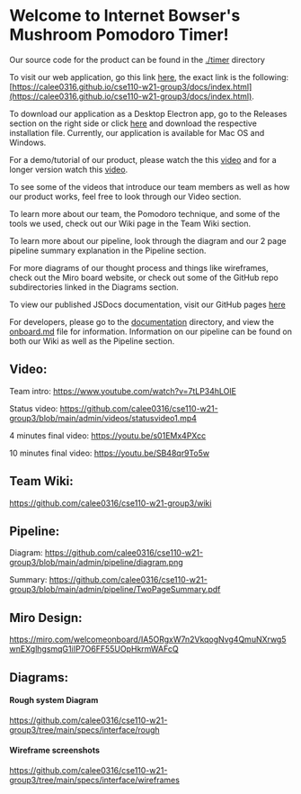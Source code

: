 # Welcome to Internet Bowser's Mushroom Pomodoro Timer!

Our source code for the product can be found in the [./timer](./timer) directory

To visit our web application, go this link [here](https://calee0316.github.io/cse110-w21-group3/timer/index.html), the exact link is the following: [https://calee0316.github.io/cse110-w21-group3/docs/index.html](https://calee0316.github.io/cse110-w21-group3/docs/index.html).

To download our application as a Desktop Electron app, go to the Releases section on the right side or click [here](https://github.com/calee0316/cse110-w21-group3/releases) and download the respective installation file. Currently, our application is available for Mac OS and Windows. 

For a demo/tutorial of our product, please watch the this [video](https://youtu.be/s01EMx4PXcc) and for a longer version watch this [video](https://youtu.be/SB48qr9To5w).

To see some of the videos that introduce our team members as well as how our product works, feel free to look through our Video section.

To learn more about our team, the Pomodoro technique, and some of the tools we used, check out our Wiki page in the Team Wiki section. 

To learn more about our pipeline, look through the diagram and our 2 page pipeline summary explanation in the Pipeline section. 

For more diagrams of our thought process and things like wireframes, check out the Miro board website, or check out some of the GitHub repo subdirectories linked in the Diagrams section.

To view our published JSDocs documentation, visit our GitHub pages [here](https://calee0316.github.io/cse110-w21-group3/docs/index.html)

For developers, please go to the [documentation](./documentation) directory, and view the [onboard.md](./documentation/onboard.md) file for information. Information on our pipeline can be found on both our Wiki as well as the Pipeline section. 

## Video:
Team intro: https://www.youtube.com/watch?v=7tLP34hLOlE

Status video: https://github.com/calee0316/cse110-w21-group3/blob/main/admin/videos/statusvideo1.mp4

4 minutes final video: https://youtu.be/s01EMx4PXcc

10 minutes final video: https://youtu.be/SB48qr9To5w

## Team Wiki: 
https://github.com/calee0316/cse110-w21-group3/wiki

## Pipeline:
Diagram: https://github.com/calee0316/cse110-w21-group3/blob/main/admin/pipeline/diagram.png

Summary: https://github.com/calee0316/cse110-w21-group3/blob/main/admin/pipeline/TwoPageSummary.pdf

## Miro Design:
https://miro.com/welcomeonboard/IA5ORgxW7n2VkqogNvg4QmuNXrwg5wnEXglhgsmqG1iIP7O6FF55UOpHkrmWAFcQ

## Diagrams:
#### Rough system Diagram
https://github.com/calee0316/cse110-w21-group3/tree/main/specs/interface/rough

#### Wireframe screenshots
https://github.com/calee0316/cse110-w21-group3/tree/main/specs/interface/wireframes
